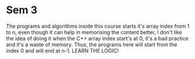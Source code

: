 # Sem 3

The programs and algorithms inside this course starts it's array index from 1 to n, even though it can help in memorising the content better, I don't like the idea of doing it when the C++ array index start's at 0, it's a bad practice and it's a waste of memory. Thus, the programs here will start from the index 0 and will end at n-1. LEARN THE LOGIC!